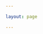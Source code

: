 ```yaml
---

layout: page

---
```


<script setup>
import BlogExhibitionsIndex from '../../components/blog/exhibitions/BlogExhibitionsIndex.vue'


//import Modal from './Modal.vue'



</script>

<BlogExhibitionsIndex />

<style module>

</style>